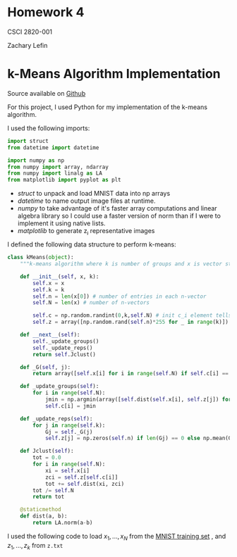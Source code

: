 # Homework 4
CSCI 2820-001

Zachary Lefin

<div style="page-break-after: always;"></div>

# k-Means Algorithm Implementation

Source available on [Github](https://github.com/Sn00pbom/Spring2020_LinalgHW4_kMeans)

For this project, I used Python for my implementation of the k-means algorithm.


I used the following imports:

```python
import struct
from datetime import datetime

import numpy as np
from numpy import array, ndarray
from numpy import linalg as LA
from matplotlib import pyplot as plt
```

- *struct* to unpack and load MNIST data into np arrays
- *datetime* to name output image files at runtime.
- *numpy* to take advantage of it's faster array computations and linear algebra library so I could use a faster version of norm than if I were to implement it using native lists.
- *matplotlib* to generate zⱼ representative images

I defined the following data structure to perform k-means:

```python
class kMeans(object):
    """k-means algorithm where k is number of groups and x is vector st x_i is n-vector"""

    def __init__(self, x, k):
        self.x = x
        self.k = k
        self.n = len(x[0]) # number of entries in each n-vector
        self.N = len(x) # number of n-vectors

        self.c = np.random.randint(0,k,self.N) # init c_i element tells which group x_i belong to
        self.z = array([np.random.rand(self.n)*255 for _ in range(k)]) # init reps. group i

    def __next__(self):
        self._update_groups()
        self._update_reps()
        return self.Jclust()

    def _G(self, j):
        return array([self.x[i] for i in range(self.N) if self.c[i] == j])

    def _update_groups(self):
        for i in range(self.N):
            jmin = np.argmin(array([self.dist(self.x[i], self.z[j]) for j in range(self.k)]))
            self.c[i] = jmin

    def _update_reps(self):
        for j in range(self.k):
            Gj = self._G(j)
            self.z[j] = np.zeros(self.n) if len(Gj) == 0 else np.mean(Gj, axis=0)

    def Jclust(self):
        tot = 0.0
        for i in range(self.N):
            xi = self.x[i]
            zci = self.z[self.c[i]]
            tot += self.dist(xi, zci)
        tot /= self.N
        return tot

    @staticmethod
    def dist(a, b):
        return LA.norm(a-b)
```

I used the following code to load $x_1,...,x_N$ from the [MNIST training set](http://yann.lecun.com/exdb/mnist/train-images-idx3-ubyte.gz) , and $z_1,...,z_k$ from `z.txt`